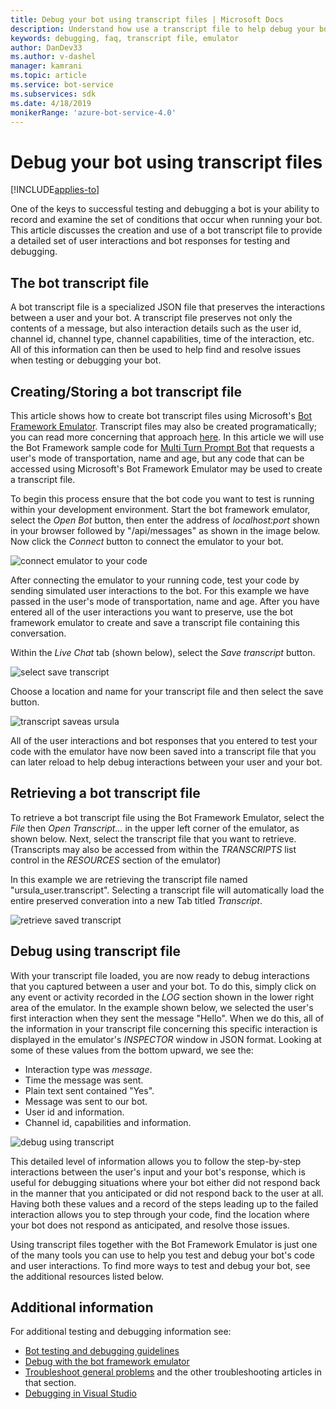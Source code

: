 ```yaml
---
title: Debug your bot using transcript files | Microsoft Docs
description: Understand how use a transcript file to help debug your bot.
keywords: debugging, faq, transcript file, emulator
author: DanDev33
ms.author: v-dashel
manager: kamrani
ms.topic: article
ms.service: bot-service
ms.subservices: sdk
ms.date: 4/18/2019
monikerRange: 'azure-bot-service-4.0'
---
```


# Debug your bot using transcript files

[!INCLUDE[applies-to](../includes/applies-to.md)]

One of the keys to successful testing and debugging a bot is your ability to record and examine the set of conditions that occur when running your bot. This article discusses the creation and use of a bot transcript file to provide a detailed set of user interactions and bot responses for testing and debugging.

## The bot transcript file
A bot transcript file is a specialized JSON file that preserves the interactions between a user and your bot. A transcript file preserves not only the contents of a message, but also interaction details such as the user id, channel id, channel type, channel capabilities, time of the interaction, etc. All of this information can then be used to help find and resolve issues when testing or debugging your bot. 

## Creating/Storing a bot transcript file
This article shows how to create bot transcript files using Microsoft's [Bot Framework Emulator](https://github.com/Microsoft/BotFramework-Emulator). Transcript files may also be created programatically; you can read more concerning that approach [here](./bot-builder-howto-v4-storage.md#blob-transcript-storage). In this article we will use the Bot Framework sample code for [Multi Turn Prompt Bot](https://aka.ms/cs-multi-prompts-sample) that requests a user's mode of transportation, name and age, but any code that can be accessed using Microsoft's Bot Framework Emulator may be used to create a transcript file.

To begin this process ensure that the bot code you want to test is running within your development environment. Start the bot framework emulator, select the _Open Bot_ button, then enter the address of _localhost:port_ shown in your browser followed by "/api/messages" as shown in the image below. Now click the _Connect_ button to connect the emulator to your bot.

![connect emulator to your code](./media/emulator_open_bot_configuration.png)

After connecting the emulator to your running code, test your code by sending simulated user interactions to the bot. For this example we have passed in the user's mode of transportation, name and age. After you have entered all of the user interactions you want to preserve, use the bot framework emulator to create and save a transcript file containing this conversation. 

Within the _Live Chat_ tab (shown below), select the _Save transcript_ button. 

![select save transcript](./media/emulator_transcript_save.png)

Choose a location and name for your transcript file and then select the save button.

![transcript saveas ursula](./media/emulator_transcript_saveas_ursula.png)

All of the user interactions and bot responses that you entered to test your code with the emulator have now been saved into a transcript file that you can later reload to help debug interactions between your user and your bot.

## Retrieving a bot transcript file
To retrieve a bot transcript file using the Bot Framework Emulator, select the _File_ then _Open Transcript..._ in the upper left corner of the emulator, as shown below. Next, select the transcript file that you want to retrieve. (Transcripts may also be accessed from within the _TRANSCRIPTS_ list control in the _RESOURCES_ section of the emulator) 

In this example we are retrieving the transcript file named "ursula_user.transcript". Selecting a transcript file will automatically load the entire preserved converation into a new Tab titled _Transcript_.

![retrieve saved transcript](./media/emulator_transcript_retrieve.png)

## Debug using transcript file
With your transcript file loaded, you are now ready to debug interactions that you captured between a user and your bot. To do this, simply click on any event or activity recorded in the _LOG_ section shown in the lower right area of the emulator. In the example shown below, we selected the user's first interaction when they sent the message "Hello". When we do this, all of the information in your transcript file concerning this specific interaction is displayed in the emulator's _INSPECTOR_ window in JSON format. Looking at some of these values from the bottom upward, we see the:
* Interaction type was _message_.
* Time the message was sent.
* Plain text sent contained "Yes".
* Message was sent to our bot.
* User id and information.
* Channel id, capabilities and information.

![debug using transcript](./media/emulator_transcript_debug.png)

This detailed level of information allows you to follow the step-by-step interactions between the user's input and your bot's response, which is useful for debugging situations where your bot either did not respond back in the manner that you anticipated or did not respond back to the user at all. Having both these values and a record of the steps leading up to the failed interaction allows you to step through your code, find the location where your bot does not respond as anticipated, and resolve those issues.

Using transcript files together with the Bot Framework Emulator is just one of the many tools you can use to help you test and debug your bot's code and user interactions. To find more ways to test and debug your bot, see the additional resources listed below.

## Additional information

For additional testing and debugging information see:

* [Bot testing and debugging guidelines](./bot-builder-testing-debugging.md)
* [Debug with the bot framework emulator](../bot-service-debug-emulator.md)
* [Troubleshoot general problems](../bot-service-troubleshoot-bot-configuration.md) and the other troubleshooting articles in that section.
* [Debugging in Visual Studio](https://docs.microsoft.com/en-us/visualstudio/debugger/index)
